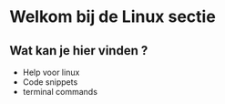 # Welkom bij de Linux sectie

## Wat kan je hier vinden ?

- Help voor linux
- Code snippets
- terminal commands
